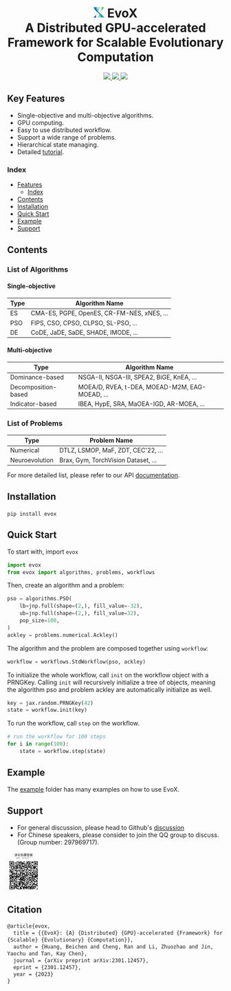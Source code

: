 <h1 align="center">
  <img src=./docs/source/_static/evox_logo.png alt="Logo" height="24em"/>
  <strong>EvoX</strong>
  <br>
  A Distributed GPU-accelerated Framework for Scalable Evolutionary Computation
</h1>

<div align="center">
  <a href="https://evox.readthedocs.io/">
    <img src="https://img.shields.io/badge/docs-readthedocs-blue?style=for-the-badge" href="https://evox.readthedocs.io/">
  </a>
  <a href="https://arxiv.org/abs/2301.12457">
    <img src="https://img.shields.io/badge/paper-arxiv-red?style=for-the-badge">
  </a>
  <a href="https://github.com/EMI-Group/evox/actions/workflows/python-package.yml">
    <img src="https://img.shields.io/github/actions/workflow/status/EMI-Group/evox/python-package.yml?style=for-the-badge">
  </a>
</div>


## Key Features

- Single-objective and multi-objective algorithms.
- GPU computing.
- Easy to use distributed workflow.
- Support a wide range of problems.
- Hierarchical state managing.
- Detailed [tutorial](https://evox.readthedocs.io/en/latest/guide/index.html).

### Index

- [Features](#features)
  - [Index](#index)
- [Contents](#contents)
- [Installation](#installation)
- [Quick Start](#quick-start)
- [Example](#example)
- [Support](#support)

## Contents

### List of Algorithms

#### Single-objective

| Type | Algorithm Name                             |
| ---- | ------------------------------------------ |
| ES   | CMA-ES, PGPE, OpenES, CR-FM-NES, xNES, ... |
| PSO  | FIPS, CSO, CPSO, CLPSO, SL-PSO, ...        |
| DE   | CoDE, JaDE, SaDE, SHADE, IMODE, ...        |

#### Multi-objective

| Type                | Algorithm Name                                 |
| ------------------- | ---------------------------------------------- |
| Dominance-based     | NSGA-II, NSGA-III, SPEA2, BiGE, KnEA, ...      |
| Decomposition-based | MOEA/D, RVEA, t-DEA, MOEAD-M2M, EAG-MOEAD, ... |
| Indicator-based     | IBEA, HypE, SRA, MaOEA-IGD, AR-MOEA, ...       |

### List of Problems

| Type           | Problem Name                             |
| ---------------| ---------------------------------------- |
| Numerical      | DTLZ, LSMOP, MaF, ZDT, CEC'22,  ...      |
| Neuroevolution | Brax, Gym, TorchVision Dataset, ... |


For more detailed list, please refer to our API [documentation](https://evox.readthedocs.io/en/latest/guide/index.html).

## Installation

``
pip install evox
``

## Quick Start

To start with, import `evox`

```python
import evox
from evox import algorithms, problems, workflows
```

Then, create an algorithm and a problem:

```python
pso = algorithms.PSO(
    lb=jnp.full(shape=(2,), fill_value=-32),
    ub=jnp.full(shape=(2,), fill_value=32),
    pop_size=100,
)
ackley = problems.numerical.Ackley()
```

The algorithm and the problem are composed together using `workflow`:

```python
workflow = workflows.StdWorkflow(pso, ackley)
```

To initialize the whole workflow, call `init` on the workflow object with a PRNGKey. Calling `init` will recursively initialize a tree of objects, meaning the algorithm pso and problem ackley are automatically initialize as well.

```python
key = jax.random.PRNGKey(42)
state = workflow.init(key)
```

To run the workflow, call `step` on the workflow.

```python
# run the workflow for 100 steps
for i in range(100):
    state = workflow.step(state)
```

## Example

The [example](https://github.com/EMI-Group/evox/tree/main/examples) folder has many examples on how to use EvoX.

## Support

- For general discussion, please head to Github's [discussion](https://github.com/EMI-Group/evox/discussions)
- For Chinese speakers, please consider to join the QQ group to discuss. (Group number: 297969717).
<img src="./docs/source/_static/qq_group_number.jpg" width="15%">

## Citation

```
@article{evox,
  title = {{EvoX}: {A} {Distributed} {GPU}-accelerated {Framework} for {Scalable} {Evolutionary} {Computation}},
  author = {Huang, Beichen and Cheng, Ran and Li, Zhuozhao and Jin, Yaochu and Tan, Kay Chen},
  journal = {arXiv preprint arXiv:2301.12457},
  eprint = {2301.12457},
  year = {2023}
}
```
